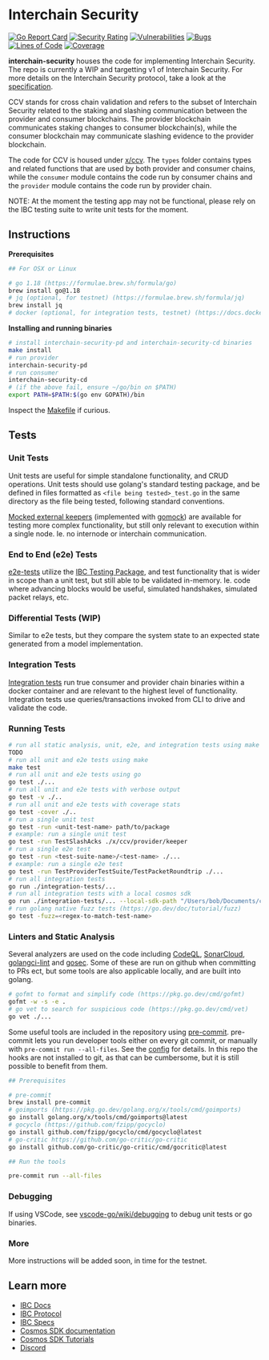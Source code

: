 # Interchain Security

[![Go Report Card](https://goreportcard.com/badge/github.com/cosmos/interchain-security)](https://goreportcard.com/report/github.com/cosmos/interchain-security)
[![Security Rating](https://sonarcloud.io/api/project_badges/measure?project=cosmos_interchain-security&metric=security_rating)](https://sonarcloud.io/summary/new_code?id=cosmos_interchain-security)
[![Vulnerabilities](https://sonarcloud.io/api/project_badges/measure?project=cosmos_interchain-security&metric=vulnerabilities)](https://sonarcloud.io/summary/new_code?id=cosmos_interchain-security)
[![Bugs](https://sonarcloud.io/api/project_badges/measure?project=cosmos_interchain-security&metric=bugs)](https://sonarcloud.io/summary/new_code?id=cosmos_interchain-security)
[![Lines of Code](https://sonarcloud.io/api/project_badges/measure?project=cosmos_interchain-security&metric=ncloc)](https://sonarcloud.io/summary/new_code?id=cosmos_interchain-security)
[![Coverage](https://sonarcloud.io/api/project_badges/measure?project=cosmos_interchain-security&metric=coverage)](https://sonarcloud.io/summary/new_code?id=cosmos_interchain-security)

**interchain-security** houses the code for implementing Interchain Security. The repo is currently a WIP and targetting v1 of Interchain Security. For more details on the Interchain Security protocol, take a look at the [specification](https://github.com/cosmos/ibc/blob/main/spec/app/ics-028-cross-chain-validation/README.md).

CCV stands for cross chain validation and refers to the subset of Interchain Security related to the staking and slashing communication between the provider and consumer blockchains. The provider blockchain communicates staking changes to consumer blockchain(s), while the consumer blockchain may communicate slashing evidence to the provider blockchain.

The code for CCV is housed under [x/ccv](./x/ccv). The `types` folder contains types and related functions that are used by both provider and consumer chains, while the `consumer` module contains the code run by consumer chains and the `provider` module contains the code run by provider chain.

NOTE: At the moment the testing app may not be functional, please rely on the IBC testing suite to write unit tests for the moment.

## Instructions

**Prerequisites**

```bash
## For OSX or Linux

# go 1.18 (https://formulae.brew.sh/formula/go)
brew install go@1.18
# jq (optional, for testnet) (https://formulae.brew.sh/formula/jq)
brew install jq
# docker (optional, for integration tests, testnet) (https://docs.docker.com/get-docker/)

```

**Installing and running binaries**

```bash
# install interchain-security-pd and interchain-security-cd binaries
make install
# run provider
interchain-security-pd
# run consumer
interchain-security-cd
# (if the above fail, ensure ~/go/bin on $PATH)
export PATH=$PATH:$(go env GOPATH)/bin
```

Inspect the [Makefile](./Makefile) if curious.

## Tests

### Unit Tests

Unit tests are useful for simple standalone functionality, and CRUD operations. Unit tests should use golang's standard testing package, and be defined in files formatted as ```<file being tested>_test.go``` in the same directory as the file being tested, following standard conventions. 

[Mocked external keepers](./testutil/keeper/mocks.go) (implemented with [gomock](https://github.com/golang/mock)) are available for testing more complex functionality, but still only relevant to execution within a single node. Ie. no internode or interchain communication. 

### End to End (e2e) Tests

[e2e-tests](./e2e-tests/) utilize the [IBC Testing Package](https://github.com/cosmos/ibc-go/tree/main/testing), and test functionality that is wider in scope than a unit test, but still able to be validated in-memory. Ie. code where advancing blocks would be useful, simulated handshakes, simulated packet relays, etc. 

### Differential Tests (WIP)

Similar to e2e tests, but they compare the system state to an expected state generated from a model implementation.

### Integration Tests 

[Integration tests](./integration-tests/) run true consumer and provider chain binaries within a docker container and are relevant to the highest level of functionality. Integration tests use queries/transactions invoked from CLI to drive and validate the code.

### Running Tests

```bash
# run all static analysis, unit, e2e, and integration tests using make
TODO
# run all unit and e2e tests using make
make test
# run all unit and e2e tests using go
go test ./...
# run all unit and e2e tests with verbose output
go test -v ./..
# run all unit and e2e tests with coverage stats
go test -cover ./..
# run a single unit test
go test -run <unit-test-name> path/to/package
# example: run a single unit test
go test -run TestSlashAcks ./x/ccv/provider/keeper
# run a single e2e test
go test -run <test-suite-name>/<test-name> ./...
# example: run a single e2e test
go test -run TestProviderTestSuite/TestPacketRoundtrip ./...
# run all integration tests
go run ./integration-tests/...
# run all integration tests with a local cosmos sdk
go run ./integration-tests/... --local-sdk-path "/Users/bob/Documents/cosmos-sdk/"
# run golang native fuzz tests (https://go.dev/doc/tutorial/fuzz)
go test -fuzz=<regex-to-match-test-name>
```

### Linters and Static Analysis

Several analyzers are used on the code including [CodeQL](https://codeql.github.com/), [SonarCloud](https://sonarcloud.io/), [golangci-lint](https://golangci-lint.run/) and [gosec](https://github.com/securego/gosec). Some of these are run on github when committing to PRs ect, but some tools are also applicable locally, and are built into golang.

```bash
# gofmt to format and simplify code (https://pkg.go.dev/cmd/gofmt)
gofmt -w -s -e .
# go vet to search for suspicious code (https://pkg.go.dev/cmd/vet)
go vet ./...
```

Some useful tools are included in the repository using [pre-commit](https://pre-commit.com/hooks.html). pre-commit lets you run developer tools either on every git commit, or manually with `pre-commit run --all-files`. See the [config](./.pre-commit-config.yaml) for details. In this repo the hooks are not installed to git, as that can be cumbersome, but it is still possible to benefit from them.

```bash
## Prerequisites

# pre-commit
brew install pre-commit
# goimports (https://pkg.go.dev/golang.org/x/tools/cmd/goimports)
go install golang.org/x/tools/cmd/goimports@latest
# gocyclo (https://github.com/fzipp/gocyclo)
go install github.com/fzipp/gocyclo/cmd/gocyclo@latest
# go-critic https://github.com/go-critic/go-critic
go install github.com/go-critic/go-critic/cmd/gocritic@latest

## Run the tools

pre-commit run --all-files
```

### Debugging

If using VSCode, see [vscode-go/wiki/debugging](https://github.com/golang/vscode-go/wiki/debugging) to debug unit tests or go binaries.

### More

More instructions will be added soon, in time for the testnet.

## Learn more

- [IBC Docs](https://docs.cosmos.network/master/ibc/)
- [IBC Protocol](https://ibcprotocol.org/)
- [IBC Specs](https://github.com/cosmos/ibc)
- [Cosmos SDK documentation](https://docs.cosmos.network)
- [Cosmos SDK Tutorials](https://tutorials.cosmos.network)
- [Discord](https://discord.gg/cosmosnetwork)
